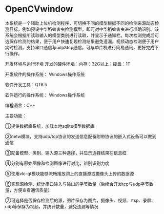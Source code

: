 # OpenCVwindow


本系统是一个辅助上位机检测程序，可切换不同的模型根据不同的检测来源动态检测目标，例如预设中华稻蝗害虫检测模型，即可对中华稻蝗害虫进行准确识别。该系统会根据所读取输入的模型类别进行读取，并显示于通知栏。每次检测完成后可选保存检测的结果，便于用户快速复现检测结果避免遗漏。视频动态检测便于用户实时检测。支持串口通信与udp&tcp通信，可与单片机进行简易通讯，更好完成下行操作。

开发环境与运行环境
开发的硬件环境：内存：32G以上；硬盘：1T

开发软件的操作系统： Windows操作系统

软件开发工具：QT6.5

软件运行的操作系统： Windows操作系统

编程语言：C++


主要功能：

①提供数据库系统，加载本地sqlite模型数据库

②netw模块，支持udp/tcp协议的发送信息配备附带协议的嵌入式设备可以做到通信

③配备模型、类别、输入源三种选择，并显示选择结果在信息框

④分别有原始图像和检测图像进行对比，辨别识别力度

⑤使用vlc-qt模块能够流畅播放网上的直播源或摄像头上传的数据源

⑥实现源检测，统计串口输入与输出的字节数量（后续会开发tcp与udp字节数量，方便查看通信质量）

⑦可选择是否保存检测后的源，图片保存为图片，摄像头、视频、rtsp、录屏、udp等保存为视频，并统计数量，避免遗漏等情况

